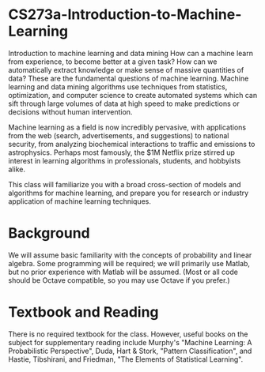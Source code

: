 # CS273a-Introduction-to-Machine-Learning
Introduction to machine learning and data mining  How can a machine learn from experience, to become better at a given task? How can we automatically extract knowledge or make sense of massive quantities of data? These are the fundamental questions of machine learning. Machine learning and data mining algorithms use techniques from statistics, optimization, and computer science to create automated systems which can sift through large volumes of data at high speed to make predictions or decisions without human intervention. 

Machine learning as a field is now incredibly pervasive, with applications from the web (search, advertisements, and suggestions) to national security, from analyzing biochemical interactions to traffic and emissions to astrophysics. Perhaps most famously, the $1M Netflix prize stirred up interest in learning algorithms in professionals, students, and hobbyists alike. 

This class will familiarize you with a broad cross-section of models and algorithms for machine learning, and prepare you for research or industry application of machine learning techniques. 

Background
=========
We will assume basic familiarity with the concepts of probability and linear algebra. Some programming will be required; we will primarily use Matlab, but no prior experience with Matlab will be assumed. (Most or all code should be Octave compatible, so you may use Octave if you prefer.) 

Textbook and Reading 
=================
There is no required textbook for the class. However, useful books on the subject for supplementary reading include Murphy's "Machine Learning: A Probabilistic Perspective", Duda, Hart &amp; Stork, "Pattern Classification", and Hastie, Tibshirani, and Friedman, "The Elements of Statistical Learning".
